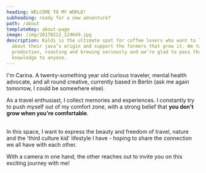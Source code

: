 ```yaml
---
heading: WELCOME TO MY WORLD!
subheading: ready for a new adventure?
path: /about
templateKey: about-page
image: /img/20170212_124649.jpg
description: Kaldi is the ultimate spot for coffee lovers who want to learn
  about their java’s origin and support the farmers that grew it. We take coffee
  production, roasting and brewing seriously and we’re glad to pass that
  knowledge to anyone.
---
```

I'm Carina. A twenty-something year old curious traveler, mental health advocate, and all round creative, currently based in Berlin (ask me again tomorrow, I could be somewhere else).



As a travel enthusiast, I collect memories and experiences. I constantly try to push myself out of my comfort zone, with a strong belief that **you don't grow when you're comfortable**.



\
In this space, I want to express the beauty and freedom of travel, nature and the 'third culture kid' lifestyle I have - hoping to share the connection we all have with each other.

With a camera in one hand, the other reaches out to invite you on this exciting journey with me!